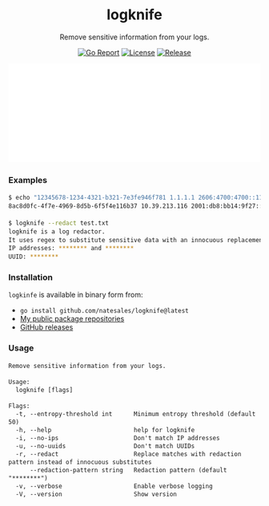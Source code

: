 <div align="center">
<h1>logknife</h1>

Remove sensitive information from your logs.

[![Go Report](https://goreportcard.com/badge/github.com/natesales/logknife?style=for-the-badge)](https://goreportcard.com/report/github.com/natesales/logknife)
[![License](https://img.shields.io/github/license/natesales/logknife?style=for-the-badge)](https://raw.githubusercontent.com/natesales/logknife/main/LICENSE)
[![Release](https://img.shields.io/github/v/release/natesales/logknife?style=for-the-badge)](https://github.com/natesales/logknife/releases)

![screenshot](carbon.svg)
</div>

### Examples

```bash
$ echo "12345678-1234-4321-b321-7e3fe946f781 1.1.1.1 2606:4700:4700::1111" | logknife -
8ac8d0fc-4f7e-4969-8d5b-6f5f4e116b37 10.39.213.116 2001:db8:bb14:9f27::1111

$ logknife --redact test.txt
logknife is a log redactor.
It uses regex to substitute sensitive data with an innocuous replacement or a redaction message.
IP addresses: ******** and ********
UUID: ********
```

### Installation

`logkinfe` is available in binary form from:

* `go install github.com/natesales/logknife@latest`
* [My public package repositories](https://github.com/natesales/repo)
* [GitHub releases](https://github.com/natesales/logknife/releases)

### Usage

```
Remove sensitive information from your logs.

Usage:
  logknife [flags]

Flags:
  -t, --entropy-threshold int      Minimum entropy threshold (default 50)
  -h, --help                       help for logknife
  -i, --no-ips                     Don't match IP addresses
  -u, --no-uuids                   Don't match UUIDs
  -r, --redact                     Replace matches with redaction pattern instead of innocuous substitutes
      --redaction-pattern string   Redaction pattern (default "********")
  -v, --verbose                    Enable verbose logging
  -V, --version                    Show version
```
